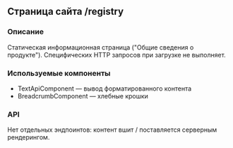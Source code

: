 ## Страница сайта /registry

### Описание
Статическая информационная страница ("Общие сведения о продукте"). Специфических HTTP запросов при загрузке не выполняет.

### Используемые компоненты
- TextApiComponent — вывод форматированного контента
- BreadcrumbComponent — хлебные крошки

### API
Нет отдельных эндпоинтов: контент вшит / поставляется серверным рендерингом.

